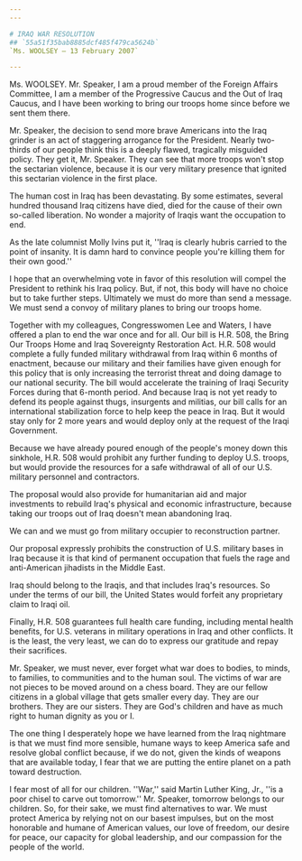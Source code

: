 ```yaml
---
---

# IRAQ WAR RESOLUTION
## `55a51f35bab8885dcf485f479ca5624b`
`Ms. WOOLSEY — 13 February 2007`

---
```



Ms. WOOLSEY. Mr. Speaker, I am a proud member of the Foreign Affairs 
Committee, I am a member of the Progressive Caucus and the Out of Iraq 
Caucus, and I have been working to bring our troops home since before 
we sent them there.

Mr. Speaker, the decision to send more brave Americans into the Iraq 
grinder is an act of staggering arrogance for the President. Nearly 
two-thirds of our people think this is a deeply flawed, tragically 
misguided policy. They get it, Mr. Speaker. They can see that more 
troops won't stop the sectarian violence, because it is our very 
military presence that ignited this sectarian violence in the first 
place.

The human cost in Iraq has been devastating. By some estimates, 
several hundred thousand Iraq citizens have died, died for the cause of 
their own so-called liberation. No wonder a majority of Iraqis want the 
occupation to end.

As the late columnist Molly Ivins put it, ''Iraq is clearly hubris 
carried to the point of insanity. It is damn hard to convince people 
you're killing them for their own good.''

I hope that an overwhelming vote in favor of this resolution will 
compel the President to rethink his Iraq policy. But, if not, this body 
will have no choice but to take further steps. Ultimately we must do 
more than send a message. We must send a convoy of military planes to 
bring our troops home.

Together with my colleagues, Congresswomen Lee and Waters, I have 
offered a plan to end the war once and for all. Our bill is H.R. 508, 
the Bring Our Troops Home and Iraq Sovereignty Restoration Act. H.R. 
508 would complete a fully funded military withdrawal from Iraq within 
6 months of enactment, because our military and their families have 
given enough for this policy that is only increasing the terrorist 
threat and doing damage to our national security. The bill would 
accelerate the training of Iraqi Security Forces during that 6-month 
period. And because Iraq is not yet ready to defend its people against 
thugs, insurgents and militias, our bill calls for an international 
stabilization force to help keep the peace in Iraq. But it would stay 
only for 2 more years and would deploy only at the request of the Iraqi 
Government.

Because we have already poured enough of the people's money down this 
sinkhole, H.R. 508 would prohibit any further funding to deploy U.S. 
troops, but would provide the resources for a safe withdrawal of all of 
our U.S. military personnel and contractors.

The proposal would also provide for humanitarian aid and major 
investments to rebuild Iraq's physical and economic infrastructure, 
because taking our troops out of Iraq doesn't mean abandoning Iraq.



We can and we must go from military occupier to reconstruction 
partner.

Our proposal expressly prohibits the construction of U.S. military 
bases in Iraq because it is that kind of permanent occupation that 
fuels the rage and anti-American jihadists in the Middle East.

Iraq should belong to the Iraqis, and that includes Iraq's resources. 
So under the terms of our bill, the United States would forfeit any 
proprietary claim to Iraqi oil.

Finally, H.R. 508 guarantees full health care funding, including 
mental health benefits, for U.S. veterans in military operations in 
Iraq and other conflicts. It is the least, the very least, we can do to 
express our gratitude and repay their sacrifices.

Mr. Speaker, we must never, ever forget what war does to bodies, to 
minds, to families, to communities and to the human soul. The victims 
of war are not pieces to be moved around on a chess board. They are our 
fellow citizens in a global village that gets smaller every day. They 
are our brothers. They are our sisters. They are God's children and 
have as much right to human dignity as you or I.

The one thing I desperately hope we have learned from the Iraq 
nightmare is that we must find more sensible, humane ways to keep 
America safe and resolve global conflict because, if we do not, given 
the kinds of weapons that are available today, I fear that we are 
putting the entire planet on a path toward destruction.

I fear most of all for our children. ''War,'' said Martin Luther 
King, Jr., ''is a poor chisel to carve out tomorrow.'' Mr. Speaker, 
tomorrow belongs to our children. So, for their sake, we must find 
alternatives to war. We must protect America by relying not on our 
basest impulses, but on the most honorable and humane of American 
values, our love of freedom, our desire for peace, our capacity for 
global leadership, and our compassion for the people of the world.